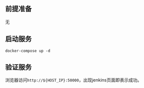 ## 前提准备

无

## 启动服务

```shell
docker-compose up -d
```

## 验证服务

浏览器访问`http://${HOST_IP}:50000`，出现jenkins页面即表示成功。
